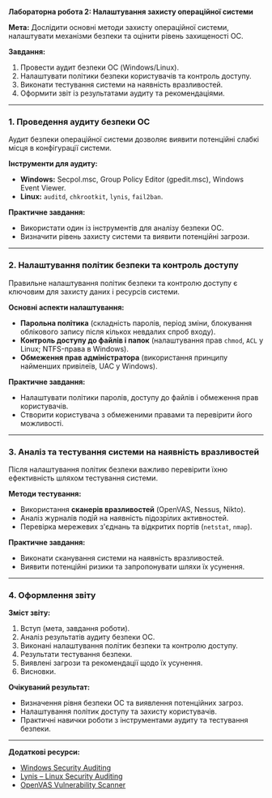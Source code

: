 **Лабораторна робота 2: Налаштування захисту операційної системи**

**Мета:** Дослідити основні методи захисту операційної системи, налаштувати механізми безпеки та оцінити рівень захищеності ОС.

**Завдання:**  
1. Провести аудит безпеки ОС (Windows/Linux).  
2. Налаштувати політики безпеки користувачів та контроль доступу.  
3. Виконати тестування системи на наявність вразливостей.  
4. Оформити звіт із результатами аудиту та рекомендаціями.

---

### **1. Проведення аудиту безпеки ОС**
Аудит безпеки операційної системи дозволяє виявити потенційні слабкі місця в конфігурації системи.

**Інструменти для аудиту:**
- **Windows:** Secpol.msc, Group Policy Editor (gpedit.msc), Windows Event Viewer.
- **Linux:** `auditd`, `chkrootkit`, `lynis`, `fail2ban`.

**Практичне завдання:**  
- Використати один із інструментів для аналізу безпеки ОС.
- Визначити рівень захисту системи та виявити потенційні загрози.

---

### **2. Налаштування політик безпеки та контроль доступу**
Правильне налаштування політик безпеки та контролю доступу є ключовим для захисту даних і ресурсів системи.

**Основні аспекти налаштування:**
- **Парольна політика** (складність паролів, період зміни, блокування облікового запису після кількох невдалих спроб входу).
- **Контроль доступу до файлів і папок** (налаштування прав `chmod`, `ACL` у Linux; NTFS-права в Windows).
- **Обмеження прав адміністратора** (використання принципу найменших привілеїв, UAC у Windows).

**Практичне завдання:**  
- Налаштувати політики паролів, доступу до файлів і обмеження прав користувачів.
- Створити користувача з обмеженими правами та перевірити його можливості.

---

### **3. Аналіз та тестування системи на наявність вразливостей**
Після налаштування політик безпеки важливо перевірити їхню ефективність шляхом тестування системи.

**Методи тестування:**
- Використання **сканерів вразливостей** (OpenVAS, Nessus, Nikto).
- Аналіз журналів подій на наявність підозрілих активностей.
- Перевірка мережевих з'єднань та відкритих портів (`netstat`, `nmap`).

**Практичне завдання:**  
- Виконати сканування системи на наявність вразливостей.
- Виявити потенційні ризики та запропонувати шляхи їх усунення.

---

### **4. Оформлення звіту**
**Зміст звіту:**
1. Вступ (мета, завдання роботи).
2. Аналіз результатів аудиту безпеки ОС.
3. Виконані налаштування політик безпеки та контролю доступу.
4. Результати тестування безпеки.
5. Виявлені загрози та рекомендації щодо їх усунення.
6. Висновки.

**Очікуваний результат:**  
- Визначення рівня безпеки ОС та виявлення потенційних загроз.
- Налаштування політик доступу та захисту користувачів.
- Практичні навички роботи з інструментами аудиту та тестування безпеки.

---

**Додаткові ресурси:**  
- [Windows Security Auditing](https://learn.microsoft.com/en-us/windows/security/threat-protection/auditing/windows-security-auditing)
- [Lynis – Linux Security Auditing](https://cisofy.com/lynis/)
- [OpenVAS Vulnerability Scanner](https://www.openvas.org/)

